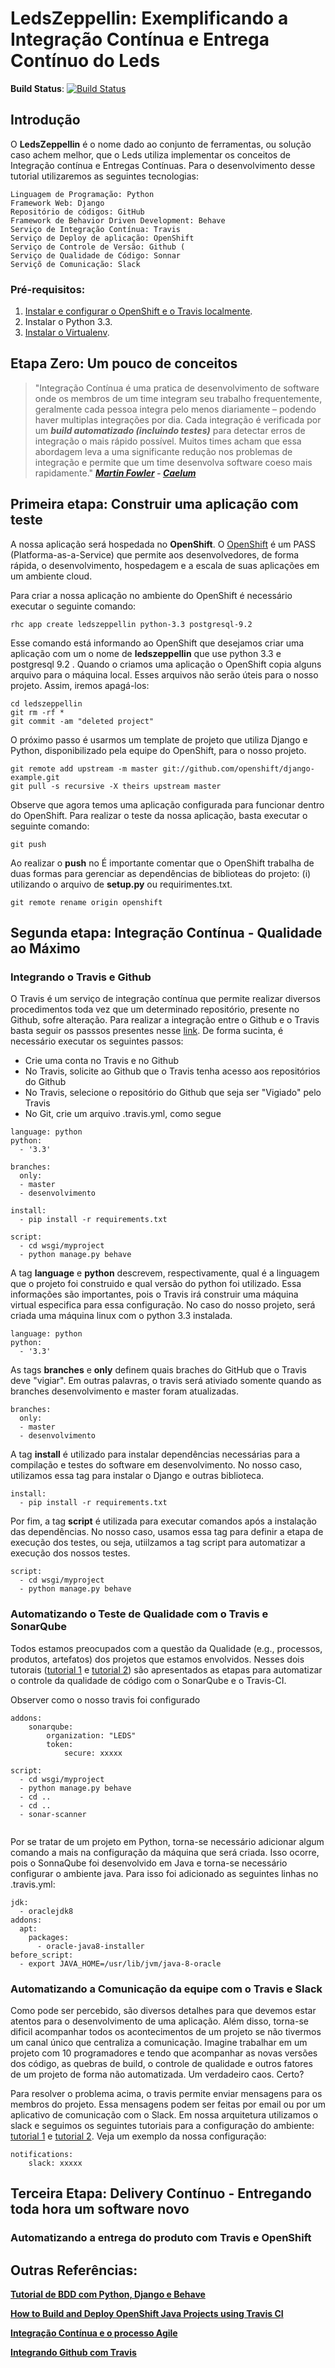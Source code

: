 # LedsZeppellin: Exemplificando a Integração Contínua e Entrega Contínuo do Leds

**Build Status**: [![Build Status](https://travis-ci.org/paulossjunior/ledszeppellin.png)](https://travis-ci.org/paulossjunior/ledszeppellin)

## Introdução

O **LedsZeppellin** é o nome dado ao conjunto de ferramentas, ou solução caso achem melhor, que o Leds utiliza implementar os conceitos de Integração contínua e Entregas Contínuas. Para o desenvolvimento desse tutorial utilizaremos as seguintes tecnologias: 

    Linguagem de Programação: Python
    Framework Web: Django
    Repositório de códigos: GitHub
    Framework de Behavior Driven Development: Behave
    Serviço de Integração Contínua: Travis
    Serviço de Deploy de aplicação: OpenShift
    Serviço de Controle de Versão: Github (
    Serviço de Qualidade de Código: Sonnar
    Serviçõ de Comunicação: Slack

### Pré-requisitos:

1. [Instalar e configurar o OpenShift e o Travis localmente](https://blog.openshift.com/how-to-build-and-deploy-openshift-java-projects-using-travis-ci/).
2. Instalar o Python 3.3.
3. [Instalar o Virtualenv](https://pythonhelp.wordpress.com/2012/10/17/virtualenv-ambientes-virtuais-para-desenvolvimento/).

## Etapa Zero: Um pouco de conceitos

>"Integração Contínua é uma pratica de desenvolvimento de software onde os membros de um time integram seu trabalho frequentemente, geralmente cada pessoa integra pelo menos diariamente – podendo haver multiplas integrações por dia. Cada integração é verificada por um ***build automatizado (incluindo testes)*** para detectar erros de integração o mais rápido possível. Muitos times acham que essa abordagem leva a uma significante redução nos problemas de integração e permite que um time desenvolva software coeso mais rapidamente." ***[Martin Fowler](http://martinfowler.com/articles/continuousIntegration.html) -  [Caelum](http://blog.caelum.com.br/integracao-continua/)***

## Primeira etapa: Construir uma aplicação com teste

A nossa aplicação será hospedada no **OpenShift**. O [OpenShift](https://www.openshift.com/) é um PASS (Platforma-as-a-Service) que permite aos desenvolvedores, de forma rápida, o desenvolvimento, hospedagem e a escala de suas aplicações em um ambiente cloud. 

Para criar a nossa aplicação no ambiente do OpenShift é necessário executar o seguinte comando:
    
    rhc app create ledszeppellin python-3.3 postgresql-9.2

Esse comando está informando ao OpenShift que desejamos criar uma aplicação com um o nome de **ledszeppellin** que use python 3.3 e postgresql 9.2 . Quando o criamos uma aplicação o OpenShift copia alguns arquivo para o máquina local. Esses arquivos não serão úteis para o nosso projeto. Assim, iremos apagá-los:

    cd ledszeppellin
    git rm -rf *
    git commit -am "deleted project"
   
O próximo passo é usarmos um template de projeto que utiliza Django e Python, disponibilizado pela equipe do OpenShift, para o nosso projeto.

    git remote add upstream -m master git://github.com/openshift/django-example.git
    git pull -s recursive -X theirs upstream master

Observe que agora temos uma aplicação configurada para funcionar dentro do OpenShift. Para realizar o teste da nossa aplicação, basta executar o seguinte comando:

    git push
Ao realizar o **push** no 
É importante comentar que o OpenShift trabalha de duas formas para gerenciar as dependências de biblioteas do projeto: (i) utilizando o arquivo de **setup.py** ou requirimentes.txt.  

    git remote rename origin openshift

## Segunda etapa: Integração Contínua - Qualidade ao Máximo 

### Integrando o Travis e Github

O Travis é um serviço de integração contínua que permite realizar diversos procedimentos toda vez que um determinado repositório, presente no Github, sofre alteração. Para realizar a integração entre o Github e o Travis basta seguir os passsos presentes nesse [link](https://docs.travis-ci.com/user/getting-started/). De forma sucinta, é necessário executar os seguintes passos:

* Crie uma conta no Travis e no Github
* No Travis, solicite ao Github que o Travis tenha acesso aos repositórios do Github 
* No Travis, selecione o repositório do Github que seja ser "Vigiado" pelo Travis
* No Git, crie um arquivo .travis.yml, como segue

```
language: python
python:
  - '3.3'

branches:
  only:
  - master
  - desenvolvimento

install:
  - pip install -r requirements.txt  

script:
  - cd wsgi/myproject
  - python manage.py behave  
```
A tag **language** e **python** descrevem, respectivamente, qual é a linguagem que o projeto foi construido e qual versão do python foi utilizado. Essa informações são importantes, pois o Travis irá construir uma máquina virtual especifica para essa configuração. No caso do nosso projeto, será criada uma máquina linux com o python 3.3 instalada.
```
language: python
python:
  - '3.3'
```

As tags **branches** e **only** definem quais braches do GitHub que o Travis deve "vigiar". Em outras palavras, o travis será ativiado somente quando as branches desenvolvimento e master foram atualizadas.

```
branches:
  only:
  - master
  - desenvolvimento
```

A tag **install** é utilizado para instalar dependências necessárias para a compilação e testes do software em desenvolvimento. No nosso caso, utilizamos essa tag para instalar o Django e outras biblioteca. 

```
install:
  - pip install -r requirements.txt  
```

Por fim, a tag **script** é utilizada para executar comandos após a instalação das dependências. No nosso caso, usamos essa tag para definir a etapa de execução dos testes, ou seja, utiilzamos a tag script para automatizar a execução dos nossos testes.

```
script:
  - cd wsgi/myproject
  - python manage.py behave  
```

### Automatizando o Teste de Qualidade com o Travis e SonarQube

Todos estamos preocupados com a questão da Qualidade (e.g., processos, produtos, artefatos) dos projetos que estamos envolvidos. Nesses dois tutorais ([tutorial 1](https://trajano.net/2016/11/integrating-travis-sonarqube/) e [tutorial 2](https://docs.travis-ci.com/user/sonarqube/)) são apresentados as etapas para automatizar o controle da qualidade de código com o SonarQube e o Travis-CI.

Observer como o nosso travis foi configurado
```
addons:
    sonarqube:
        organization: "LEDS"
        token:
            secure: xxxxx

script:
  - cd wsgi/myproject
  - python manage.py behave
  - cd ..
  - cd ..
  - sonar-scanner
       
```
Por se tratar de um projeto em Python, torna-se necessário adicionar algum comando a mais na configuração da máquina que será criada. Isso ocorre, pois o SonnaQube foi desenvolvido em Java e torna-se necessário configurar o ambiente java. Para isso foi adicionado as seguintes linhas no .travis.yml:

```
jdk:
  - oraclejdk8
addons:
  apt:
    packages:
      - oracle-java8-installer 
before_script:
  - export JAVA_HOME=/usr/lib/jvm/java-8-oracle           

```

### Automatizando a Comunicação da equipe com o Travis e Slack
Como pode ser percebido, são diversos detalhes para que devemos estar atentos para o desenvolvimento de uma aplicação. Além disso, torna-se dificil acompanhar todos os acontecimentos de um projeto se não tivermos um canal único que centraliza a comunicação. Imagine trabalhar em um projeto com 10 programadores e tendo que acompanhar as novas versões dos código, as quebras de build, o controle de qualidade e outros fatores de um projeto de forma não automatizada. Um verdadeiro caos. Certo? 

Para resolver o problema acima, o travis permite enviar mensagens para os membros do projeto. Essa mensagens podem ser feitas por email ou por um aplicativo de comunicação com o Slack. Em nossa arquitetura utilizamos o slack e seguimos os seguintes tutoriais para a configuração do ambiente: [tutorial 1](https://docs.travis-ci.com/user/notifications/) e [tutorial 2](https://blog.travis-ci.com/2014-03-13-slack-notifications/). Veja um exemplo da nossa configuração:


```
notifications:
    slack: xxxxx
```

## Terceira Etapa: Delivery Contínuo - Entregando toda hora um software novo

### Automatizando a entrega do produto com Travis e OpenShift

## Outras Referências:

**[Tutorial de BDD com Python, Django e Behave](https://semaphoreci.com/community/tutorials/setting-up-a-bdd-stack-on-a-django-application)**

**[How to Build and Deploy OpenShift Java Projects using Travis CI](https://blog.openshift.com/how-to-build-and-deploy-openshift-java-projects-using-travis-ci/)**

**[Integração Contínua e o processo Agile](http://blog.caelum.com.br/integracao-continua/)**

**[Integrando Github com Travis](https://docs.travis-ci.com/user/getting-started/)**
